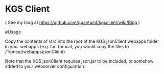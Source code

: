 # KGS Client

( See my blog at https://github.com/quantumf/kgsclient/wiki/Blog )

#Usage

Copy the contents of /src into the root of the KGS jsonClient webapps folder in your webapps (e.g. for Tomcat, you would copy the files to <folders>/Tomcat/webapps/jsonClient)

Note that the KGS jsonClient requires json.jar to be included, or somehow added to your webserver configuration.

